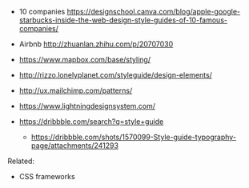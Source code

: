 - 10 companies https://designschool.canva.com/blog/apple-google-starbucks-inside-the-web-design-style-guides-of-10-famous-companies/
- Airbnb http://zhuanlan.zhihu.com/p/20707030
- https://www.mapbox.com/base/styling/
- http://rizzo.lonelyplanet.com/styleguide/design-elements/
- http://ux.mailchimp.com/patterns/
- https://www.lightningdesignsystem.com/

- https://dribbble.com/search?q=style+guide
  - https://dribbble.com/shots/1570099-Style-guide-typography-page/attachments/241293

Related:
- CSS frameworks
